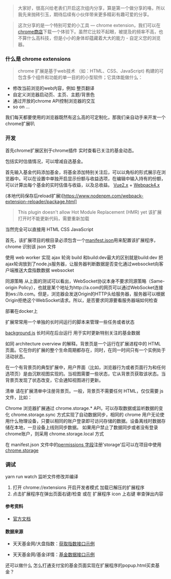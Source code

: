 > 大家好，很高兴给老表们开启这次组内分享，算是第一个做分享的咯，所以我先来抛砖引玉，期待后续有小伙伴带来更多精彩有趣可爱的分享。

> 这次分享的是一个特别可爱的小工具 — chrome extension，我们可以在[chrome商店](https://chrome.google.com/webstore/category/extensions)下载一个体验下。虽然它比较不起眼，被提及的频率不高，也不算什么高科技，但是小小的身体却蕴藏着大大的能力 - 自定义您的浏览器。

### 什么是 chrome extensions

> chrome 扩展是基于web技术 （如：HTML、CSS、JavaScript) 构建的可包含多个组件和功能的单一目的的小型软件；它具体能做什么：
-  修改当前浏览的web内容，例如 整页翻译
- 自定义浏览器启动页、主页、主题/背景色
- 通过开放的chrome API控制浏览器的交互
- so on ...

我们每天都要使用的浏览器既然有这么高的可定制化，那我们亲自动手来开发一个chrome扩展叭

### 开发
首先chrome扩展区别于chrome插件
实时查看已关注的基金动态。

包括实时估值情况，可以增减自选基金。

首先输入基金代码添加基金，将基金添加特别关注后，可以以角标的形式展示在浏览器中。可以在设置中单独开启显示份额与收益选项，在编辑中输入持有的份额，可以计算出每个基金的实时估值与收益，以及总收益。
[Vue2.x](https://cn.vuejs.org/v2/guide/instance.html) + [Webpack4.x](https://v4.webpack.js.org/concepts/plugins/)

(本地代码保存后reload扩展)[https://www.nodenpm.com/webpack-extension-reloader/package.html]
> This plugin doesn't allow Hot Module Replacement (HMR) yet 该扩展打开时不能更新代码，需要重新加载

当然完全可以直接用 HTML CSS JavaScript

首先，该扩展项目的根目录必须包含一个[manifest.json](https://developer.chrome.com/extensions/manifest)用来配置该扩展程序，chrome 识别该 json 文件

使用 web worker 实现 ajax 轮询
build 和build:dev最大的区别就是build:dev 把ajax轮询放到了node.js服务器，让服务器判断数据是否变化通过websocket向客户端推送大盘指数数据
websocket

同源策略
从上面的测试可以看出，WebSocket协议本身不要求同源策略（Same-origin Policy），也就是某个地址为http://a.com的网页可以通过WebSocket连接到ws://b.com。但是，浏览器会发送Origin的HTTP头给服务器，服务器可以根据Origin拒绝这个WebSocket请求。所以，是否要求同源要看服务器端如何检查

部署在docker上

扩展常常用一个单独的长时间运行的脚本来管理一些任务或者状态

[background.js](https://developer.chrome.com/extensions/background_pages) 长时间在后台运行 用于实时更新特别关注的基金数据

如同 architecture overview 的解释。背景页是一个运行在扩展进程中的 HTML 页面。它在你的扩展的整个生命周期都存在，同时，在同一时间只有一个实例处于活动状态。

在一个有背景页的典型扩展中，用户界面（比如，浏览器行为或者页面行为和任何选项页）是由沉默视图实现的。当视图需要一些状态，它从背景页获取该状态。当背景页发现了状态改变，它会通知视图进行更新。

清单
请在扩展清单中注册背景页。一般，背景页不需要任何 HTML，仅仅需要 js 文件，比如：

Chrome 浏览器扩展通过 chrome.storage.\* API，可以存取数据或监听数据的变化
chrome.storage.sync 方式实现了自动数据同步，相同的 chrome 用户无论使用什么物理设备，只要以相同的账户登录即可访问存储的数据。设备离线时数据存储在本地，一旦设备上线则同步数据。
如果用户禁止了数据同步或者没有登录chrome账户，则采用 chrome.storage.local 方式

在 manifest.json 文件中的[permissions 字段](https://developer.chrome.com/extensions/declare_permissions)注册'storage'后可以在项目中使用[chrome.storage](https://developer.chrome.com/extensions/storage)

### 调试

yarn run watch 监听文件修改并编译

1. 打开 chrome://extensions 开启开发者模式 加载已解压的扩展程序
2. 点击扩展程序在弹出页面右键/检查 或在 扩展程序 icon 上右键 审查弹出内容

#### 参考资料

- [官方文档](https://developer.chrome.com/extensions)

#### 数据来源

- 天天基金网/大盘指数：[获取指数接口示例](https://push2.eastmoney.com/api/qt/ulist.np/get?fltt=2&secids=1.000001,0.399001&invt=2&fields=f2,f3,f4,f6,f12,f14,f104,f105,f106&ut=267f9ad526dbe6b0262ab19316f5a25b&cb=jQuery183027144151760481683_1595495878685&_=1595495878944)

- 天天基金网/基金详情：[基金数据接口示例](http://fundgz.1234567.com.cn/js/519674.js?rt=1595495344238)

还可以做什么
怎么打通支付宝的基金页面实现在扩展程序的popup.html买卖基金？